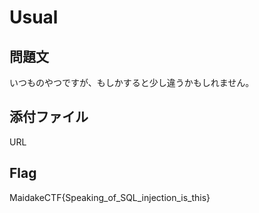 # Usual

## 問題文
いつものやつですが、もしかすると少し違うかもしれません。

## 添付ファイル
URL

## Flag
MaidakeCTF{Speaking_of_SQL_injection_is_this}